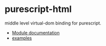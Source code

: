 purescript-html
===
middle level virtual-dom binding for purescript.

* [Module documentation](docs)
* [examples](examples)
